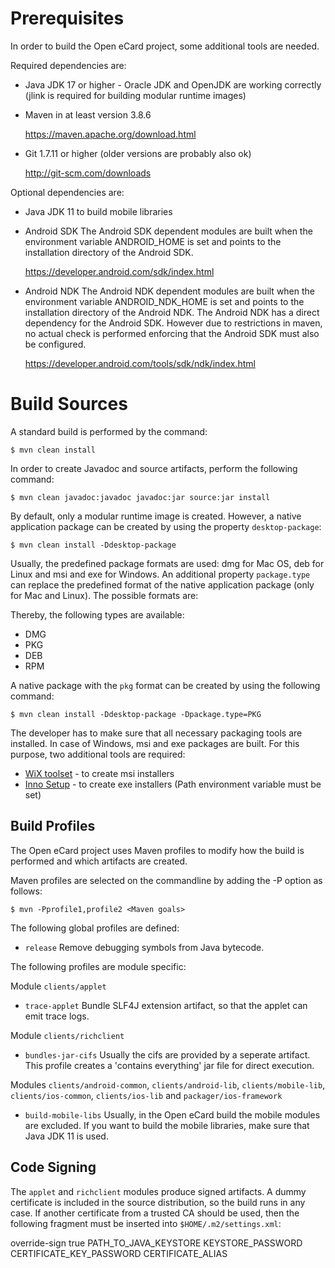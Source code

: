 Prerequisites
=============

In order to build the Open eCard project, some additional tools are needed.

Required dependencies are:
* Java JDK 17 or higher - Oracle JDK and OpenJDK are working correctly (jlink is required for building modular runtime images)

* Maven in at least version 3.8.6

  https://maven.apache.org/download.html

* Git 1.7.11 or higher (older versions are probably also ok)

  http://git-scm.com/downloads

Optional dependencies are:
* Java JDK 11 to build mobile libraries

* Android SDK
  The Android SDK dependent modules are built when the environment variable
  ANDROID_HOME is set and points to the installation directory of the Android
  SDK.

  https://developer.android.com/sdk/index.html

* Android NDK
  The Android NDK dependent modules are built when the environment variable
  ANDROID_NDK_HOME is set and points to the installation directory of the
  Android NDK. The Android NDK has a direct dependency for the Android
  SDK. However due to restrictions in maven, no actual check is performed
  enforcing that the Android SDK must also be configured.

  https://developer.android.com/tools/sdk/ndk/index.html

Build Sources
=============

A standard build is performed by the command:

    $ mvn clean install

In order to create Javadoc and source artifacts, perform the following command:

    $ mvn clean javadoc:javadoc javadoc:jar source:jar install

By default, only a modular runtime image is created. However, a native application package can be created by using the property `desktop-package`:

    $ mvn clean install -Ddesktop-package

Usually, the predefined package formats are used: dmg for Mac OS, deb for Linux and msi and exe for Windows. An additional property `package.type` can replace the predefined format of the native application package (only for Mac and Linux). The possible formats are:

Thereby, the following types are available:

 - DMG
 - PKG
 - DEB
 - RPM

A native package with the `pkg` format can be created by using the following command:

    $ mvn clean install -Ddesktop-package -Dpackage.type=PKG

The developer has to make sure that all necessary packaging tools are installed. In case of Windows, msi and exe packages are built. For this purpose, two additional tools are required:

 - [WiX toolset](https://wixtoolset.org/) - to create msi installers
 - [Inno Setup](http://www.jrsoftware.org/isinfo.php) - to create exe installers (Path environment variable must be set)

Build Profiles
--------------

The Open eCard project uses Maven profiles to modify how the build is
performed and which artifacts are created.

Maven profiles are selected on the commandline by adding the -P option as
follows:

    $ mvn -Pprofile1,profile2 <Maven goals>


The following global profiles are defined:
* `release`
  Remove debugging symbols from Java bytecode.

The following profiles are module specific:

Module `clients/applet`
* `trace-applet`
  Bundle SLF4J extension artifact, so that the applet can emit trace logs.

Module `clients/richclient`
* `bundles-jar-cifs`
  Usually the cifs are provided by a seperate artifact. This profile creates
  a 'contains everything' jar file for direct execution.

Modules `clients/android-common`, `clients/android-lib`, `clients/mobile-lib`, `clients/ios-common`, `clients/ios-lib`
and `packager/ios-framework`
* `build-mobile-libs`
  Usually, in the Open eCard build the mobile modules are excluded. If you want
  to build the mobile libraries, make sure that Java JDK 11 is used.

Code Signing
------------

The `applet` and `richclient` modules produce signed artifacts. A dummy
certificate is included in the source distribution, so the build runs in any
case. If another certificate from a trusted CA should be used, then the
following fragment must be inserted into `$HOME/.m2/settings.xml`:

  <profiles>
    <profile>
      <id>override-sign</id>
      <activation>
        <activeByDefault>true</activeByDefault>
      </activation>
      <properties>
        <sign.keystore>PATH_TO_JAVA_KEYSTORE</sign.keystore>
        <sign.storepass>KEYSTORE_PASSWORD</sign.storepass>
        <sign.keypass>CERTIFICATE_KEY_PASSWORD</sign.keypass>
        <sign.alias>CERTIFICATE_ALIAS</sign.alias>
      </properties>
    </profile>
  </profiles>
